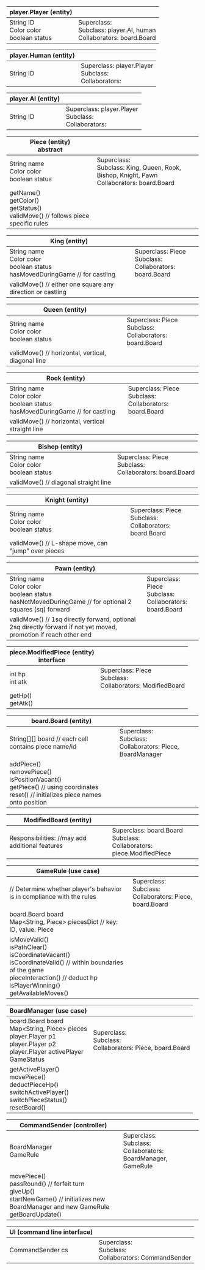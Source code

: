 |player.Player (entity)||
|---|---|
|String ID <br> Color color <br> boolean status|Superclass: <br> Subclass: player.AI, human <br> Collaborators: board.Board|

|player.Human (entity)||
|---|---|
|String ID |Superclass: player.Player <br> Subclass: <br> Collaborators:|

|player.AI (entity)||
|---|---|
|String ID |Superclass: player.Player <br> Subclass: <br> Collaborators:|

|Piece (entity) <br> abstract ||
|---|---|
|String name <br> Color color <br> boolean status|Superclass: <br> Subclass: King, Queen, Rook, Bishop, Knight, Pawn <br> Collaborators: board.Board|
|getName() <br> getColor() <br> getStatus() <br> validMove() // follows piece specific rules

|King (entity)||
|---|---|
|String name <br> Color color <br> boolean status <br> hasMovedDuringGame // for castling <br> |Superclass: Piece <br> Subclass: <br> Collaborators: board.Board|
|validMove() // either one square any direction or castling

|Queen (entity)||
|---|---|
|String name <br> Color color <br> boolean status|Superclass: Piece <br> Subclass: <br> Collaborators: board.Board|
|validMove() // horizontal, vertical, diagonal line

|Rook (entity)||
|---|---|
|String name <br> Color color <br> boolean status <br> hasMovedDuringGame // for castling|Superclass: Piece <br> Subclass: <br> Collaborators: board.Board|
|validMove() // horizontal, vertical straight line

|Bishop (entity)||
|---|---|
|String name <br> Color color <br> boolean status|Superclass: Piece <br> Subclass: <br> Collaborators: board.Board|
|validMove() // diagonal straight line

|Knight (entity)||
|---|---|
|String name <br> Color color <br> boolean status|Superclass: Piece <br> Subclass: <br> Collaborators: board.Board|
|validMove() // L-shape move, can "jump" over pieces

|Pawn (entity)||
|---|---|
|String name <br> Color color <br> boolean status <br> hasNotMovedDuringGame // for optional 2 squares (sq) forward|Superclass: Piece <br> Subclass: <br> Collaborators: board.Board|
|validMove() // 1sq directly forward, optional 2sq directly forward if not yet moved, promotion if reach other end

|piece.ModifiedPiece (entity) <br> interface||
|---|---|
|int hp <br> int atk|Superclass: Piece <br> Subclass: <br> Collaborators: ModifiedBoard|
|getHp() <br> getAtk()

|board.Board (entity)||
|---|---|
|String[][] board // each cell contains piece name/id |Superclass: <br> Subclass: <br> Collaborators: Piece, BoardManager|
|addPiece() <br> removePiece() <br> isPositionVacant() <br> getPiece() // using coordinates <br> reset() // initializes piece names onto position

|ModifiedBoard (entity)||
|---|---|
|Responsibilities: //may add additional features|Superclass: board.Board <br> Subclass: <br> Collaborators: piece.ModifiedPiece|

|GameRule (use case)||
|---|---|
|// Determine whether player's behavior is in compliance with the rules|Superclass: <br> Subclass: <br> Collaborators: Piece, board.Board|
|board.Board board <br> Map<String, Piece> piecesDict // key: ID, value: Piece
|isMoveValid() <br> isPathClear() <br> isCoordinateVacant() <br> isCoordinateValid() // within boundaries of the game <br> pieceInteraction() // deduct hp <br> isPlayerWinning() <br> getAvailableMoves()

|BoardManager (use case)||
|---|---|
|board.Board board <br> Map<String, Piece> pieces <br> player.Player p1 <br> player.Player p2 <br> player.Player activePlayer <br> GameStatus|Superclass: <br> Subclass: <br> Collaborators: Piece, board.Board|
|getActivePlayer() <br> movePiece() <br> deductPieceHp() <br> switchActivePlayer() <br> switchPieceStatus() <br> resetBoard()

|CommandSender (controller)||
|---|---|
|BoardManager <br> GameRule|Superclass: <br> Subclass: <br> Collaborators: BoardManager, GameRule|
|movePiece() <br> passRound() // forfeit turn <br> giveUp() <br> startNewGame() // initializes new BoardManager and new GameRule <br> getBoardUpdate()

|UI (command line interface)||
|---|---|
|CommandSender cs|Superclass: <br> Subclass: <br> Collaborators: CommandSender|
